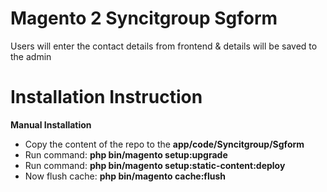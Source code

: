# Magento 2 Syncitgroup Sgform
Users will enter the contact details from frontend & details will be saved to the admin
# Installation Instruction

<b>Manual Installation</b>

- Copy the content of the repo to the <b>app/code/Syncitgroup/Sgform</b>
- Run command: <b>php bin/magento setup:upgrade</b>
- Run command: <b>php bin/magento setup:static-content:deploy</b>
- Now flush cache: <b>php bin/magento cache:flush</b>



